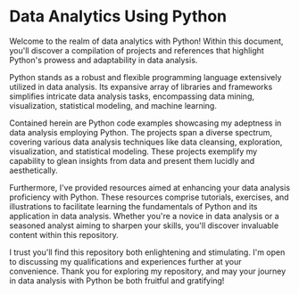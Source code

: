 <html>
<body>
    <h1>Data Analytics Using Python</h1>
    <p>Welcome to the realm of data analytics with Python! Within this document, you'll discover a compilation of projects and references that highlight Python's prowess and adaptability in data analysis.</p>
    <p>Python stands as a robust and flexible programming language extensively utilized in data analysis. Its expansive array of libraries and frameworks simplifies intricate data analysis tasks, encompassing data mining, visualization, statistical modeling, and machine learning.</p>
    <p>Contained herein are Python code examples showcasing my adeptness in data analysis employing Python. The projects span a diverse spectrum, covering various data analysis techniques like data cleansing, exploration, visualization, and statistical modeling. These projects exemplify my capability to glean insights from data and present them lucidly and aesthetically.</p>
    <p>Furthermore, I've provided resources aimed at enhancing your data analysis proficiency with Python. These resources comprise tutorials, exercises, and illustrations to facilitate learning the fundamentals of Python and its application in data analysis. Whether you're a novice in data analysis or a seasoned analyst aiming to sharpen your skills, you'll discover invaluable content within this repository.</p>
    <p>I trust you'll find this repository both enlightening and stimulating. I'm open to discussing my qualifications and experiences further at your convenience. Thank you for exploring my repository, and may your journey in data analysis with Python be both fruitful and gratifying!</p>
</body>
</html>

